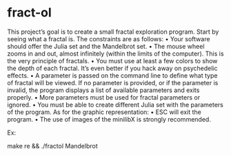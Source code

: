 # fract-ol

This project’s goal is to create a small fractal exploration program. Start by seeing what a fractal is.
The constraints are as follows:
• Your software should offer the Julia set and the Mandelbrot set.
• The mouse wheel zooms in and out, almost infinitely (within the limits of the computer). This is the very principle of fractals.
• You must use at least a few colors to show the depth of each fractal. It’s even better if you hack away on psychedelic effects.
• A parameter is passed on the command line to define what type of fractal will be viewed. If no parameter is provided, or if the parameter is invalid, the program displays a list of available parameters and exits properly.
• More parameters must be used for fractal parameters or ignored.
• You must be able to create different Julia set with the parameters of the program.
As for the graphic representation:
• ESC will exit the program.
• The use of images of the minilibX is strongly recommended.



Ex:

make re && ./fractol Mandelbrot
